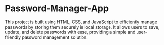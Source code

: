 # Password-Manager-App
This project is built using HTML, CSS, and JavaScript to efficiently manage passwords by storing them securely in local storage. It allows users to save, update, and delete passwords with ease, providing a simple and user-friendly password management solution.
